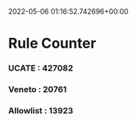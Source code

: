 2022-05-06 01:16:52.742696+00:00
# Rule Counter 
 ### UCATE : 427082

 ### Veneto : 20761

 ### Allowlist : 13923